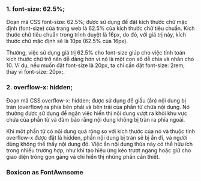 ### 1. font-size: 62.5%;
Đoạn mã CSS font-size: 62.5%; được sử dụng để đặt kích thước chữ mặc định (font-size) của trang web là 62.5% của kích thước chữ tiêu chuẩn. Kích thước chữ tiêu chuẩn trong trình duyệt là 16px, do đó, với giá trị này, kích thước chữ mặc định sẽ là 10px (62.5% của 16px).

Thường, việc sử dụng giá trị 62.5% cho font-size giúp cho việc tính toán kích thước chữ trở nên dễ dàng hơn vì nó là một con số dễ chia và nhân cho 10. Ví dụ, nếu muốn đặt font-size là 20px, ta chỉ cần đặt font-size: 2rem; thay vì font-size: 20px;.

### 2. overflow-x: hidden;
Đoạn mã CSS overflow-x: hidden; được sử dụng để giấu (ẩn) nội dung bị tràn (overflow) ra phía bên phải và bên trái của phần tử chứa nội dung. Nó thường được sử dụng để ngăn việc hiển thị nội dung vượt ra khỏi khu vực chứa của phần tử và đảm bảo rằng nội dung không bị tràn ra phía ngoài.

Khi một phần tử có nội dung quá rộng so với kích thước của nó và thuộc tính overflow-x được đặt là hidden, phần nội dung bị tràn sẽ bị ẩn đi, và người dùng không thể thấy nội dung đó. Việc ẩn nội dung thừa này có thể hữu ích trong nhiều trường hợp, như khi tạo hiệu ứng kéo trượt ngang hoặc giữ cho giao diện trông gọn gàng và chỉ hiển thị những phần cần thiết.

### Boxicon as FontAwnsome